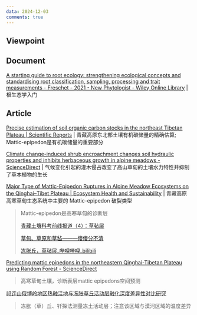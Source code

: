 ```yaml
---
data: 2024-12-03
comments: true
---
```


## Viewpoint


## Document

[A starting guide to root ecology: strengthening ecological concepts and standardising root classification, sampling, processing and trait measurements - Freschet - 2021 - New Phytologist - Wiley Online Library](https://nph.onlinelibrary.wiley.com/doi/10.1111/nph.17572) | 根生态学入门

## Article

[Precise estimation of soil organic carbon stocks in the northeast Tibetan Plateau | Scientific Reports](https://www.nature.com/articles/srep21842) | 青藏高原东北部土壤有机碳储量的精确估算; Mattic-epipedon是有机碳储量的重要部分

[Climate change-induced shrub encroachment changes soil hydraulic properties and inhibits herbaceous growth in alpine meadows - ScienceDirect](https://www.sciencedirect.com/science/article/pii/S0168192323003209) | 气候变化引起的灌木侵占改变了高山草甸的土壤水力特性并抑制了草本植物的生长

[Major Type of Mattic-Epipedon Ruptures in Alpine Meadow Ecosystems on the Qinghai–Tibet Plateau | Ecosystem Health and Sustainability](https://spj.science.org/doi/10.34133/ehs.0082) | 青藏高原高寒草甸生态系统中主要的 Mattic-epipedon 破裂类型

> Mattic-epipedon是高寒草甸的诊断层
>
> [青藏土壤科考前线报道（4）：草毡层](https://mp.weixin.qq.com/s/PjqWj7AnPGXST3HKLhEGow)
>
> [草甸、草原和草毡———傻傻分不清](https://mp.weixin.qq.com/s/3c4jYH7R3v9yrwEwXLbsxA)
>
> [冻胀丘，草毡层_哔哩哔哩_bilibili](https://www.bilibili.com/video/BV1P94y167J4/)

[Predicting mattic epipedons in the northeastern Qinghai-Tibetan Plateau using Random Forest - ScienceDirect](https://www.sciencedirect.com/science/article/pii/S2352009417300299?via%3Dihub) 

> 高寒草甸土壤，诊断表层mattic epipedons空间预测

[祁连山俄博岭地区热融洼地与冻胀草丘活动层融化深度差异性对比研究](http://www.bcdt.ac.cn/article/2022/1000-0240/1000-0240-2022-44-1-188.shtml)

> 冻胀（草）丘、钎探法测量冻土活动层；注意该区域与漠河区域的温度差异